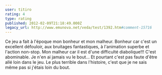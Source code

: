 ```yaml
---
user: titiro
rating: 4
type: rating
published: 2012-02-09T21:18:49.000Z
legacy_url: http://www.emunova.net/veda/test/1392.htm#comment-15716
---
```

Ce jeu a fait à l'époque mon bonheur et mon malheur. Bonheur car c'est un excellent défouloir, aux bruitages fantastiques, à l'animation superbe et l'action non-stop. Mon malheur car il est d'une difficulté diabolique!!! C'est abominable. Je n'en ai jamais vu le bout... Et pourtant c'est pas faute d'être allé loin dans le jeu. Le plus terrible dans l'histoire, c'est que je ne sais même pas si j'étais loin du bout.
